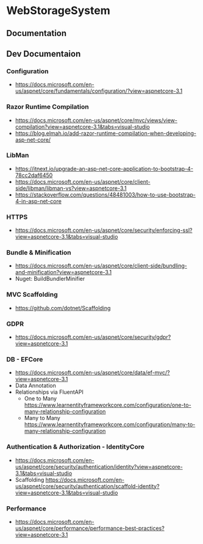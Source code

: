 # WebStorageSystem

## Documentation

## Dev Documentaion

### Configuration
- https://docs.microsoft.com/en-us/aspnet/core/fundamentals/configuration/?view=aspnetcore-3.1

### Razor Runtime Compilation
- https://docs.microsoft.com/en-us/aspnet/core/mvc/views/view-compilation?view=aspnetcore-3.1&tabs=visual-studio
- https://blog.elmah.io/add-razor-runtime-compilation-when-developing-asp-net-core/

### LibMan
- https://itnext.io/upgrade-an-asp-net-core-application-to-bootstrap-4-78cc2daf6450
- https://docs.microsoft.com/en-us/aspnet/core/client-side/libman/libman-vs?view=aspnetcore-3.1
- https://stackoverflow.com/questions/48481003/how-to-use-bootstrap-4-in-asp-net-core

### HTTPS
- https://docs.microsoft.com/en-us/aspnet/core/security/enforcing-ssl?view=aspnetcore-3.1&tabs=visual-studio

### Bundle & Minification
- https://docs.microsoft.com/en-us/aspnet/core/client-side/bundling-and-minification?view=aspnetcore-3.1
- Nuget: BuildBundlerMinifier

### MVC Scaffolding
 - https://github.com/dotnet/Scaffolding

### GDPR
- https://docs.microsoft.com/en-us/aspnet/core/security/gdpr?view=aspnetcore-3.1

### DB - EFCore
- https://docs.microsoft.com/en-us/aspnet/core/data/ef-mvc/?view=aspnetcore-3.1
- Data Annotation
- Relationships via FluentAPI
    - One to Many https://www.learnentityframeworkcore.com/configuration/one-to-many-relationship-configuration
    - Many to Many https://www.learnentityframeworkcore.com/configuration/many-to-many-relationship-configuration

### Authentication & Authorization - IdentityCore
- https://docs.microsoft.com/en-us/aspnet/core/security/authentication/identity?view=aspnetcore-3.1&tabs=visual-studio
- Scaffolding https://docs.microsoft.com/en-us/aspnet/core/security/authentication/scaffold-identity?view=aspnetcore-3.1&tabs=visual-studio


### Performance
- https://docs.microsoft.com/en-us/aspnet/core/performance/performance-best-practices?view=aspnetcore-3.1